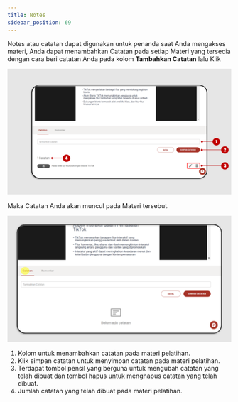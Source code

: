 ```yaml
---
title: Notes
sidebar_position: 69
---
```

Notes atau catatan dapat digunakan untuk penanda saat Anda mengakses materi, Anda dapat menambahkan Catatan pada setiap Materi yang tersedia dengan cara beri catatan Anda pada kolom **Tambahkan Catatan** lalu Klik 

![](/img/note-indo-1.png)

Maka Catatan Anda akan muncul pada Materi tersebut.

![](/img/note-indo-2.png)

1. Kolom untuk menambahkan catatan pada materi pelatihan.
2. Klik simpan catatan untuk menyimpan catatan pada materi pelatihan.
3. Terdapat tombol pensil yang berguna untuk mengubah catatan yang telah dibuat dan tombol hapus untuk menghapus catatan yang telah dibuat.
4. Jumlah catatan yang telah dibuat pada materi pelatihan.

